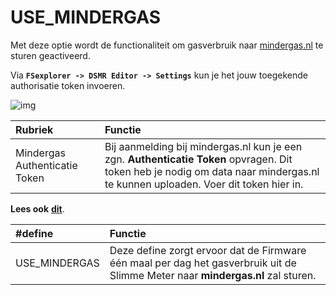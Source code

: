 # USE\_MINDERGAS

Met deze optie wordt de functionaliteit om gasverbruik naar [mindergas.nl](https://mindergas.nl/) te sturen geactiveerd.

Via **`FSexplorer -> DSMR Editor -> Settings`** kun je het jouw toegekende authorisatie token invoeren.

![img](https://mrwheel.github.io/DSMRloggerWS/img/DSMR-USE_MINDERGAS_Settings.png)

| Rubriek | Functie |
| :--- | :--- |
| Mindergas Authenticatie Token | Bij aanmelding bij mindergas.nl kun je een zgn. **Authenticatie Token** opvragen. Dit token heb je nodig om data naar mindergas.nl te kunnen uploaden. Voer dit token hier in. |

**Lees ook** [**dit**](https://mrwheel.github.io/DSMRloggerWS/integratieMindergas/).

| \#define | Functie |
| :--- | :--- |
| USE\_MINDERGAS | Deze define zorgt ervoor dat de Firmware één maal per dag het gasverbruik uit de Slimme Meter naar **mindergas.nl** zal sturen. |

